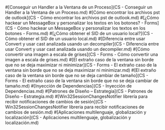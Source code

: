 #[Conseguir un Handler a la Ventana de un Proceso](CS - Conseguir un Handler a la Ventana de un Proceso.md)
#[Cómo encontrar los archivos pst de outlook](CS - Cómo encontrar los archivos pst de outlook.md)
#[¿Cómo hackear un MessageBox y personalizar los textos en los botones? - Forms](CS - Cómo hackear un MessageBox y personalizar los textos en los botones - Forms.md)
#[¿Cómo obtener el SID de un usuario local?](CS - Cómo obtener el SID de un usuario local.md)
#[Diferencia entre usar Convert y usar cast analizada usando un decompiler](CS - Diferencia entre usar Convert y usar cast analizada usando un decompiler.md)
#[Cómo convertir una imagen a escala de grises](CS - Forms - Cómo convertir una imagen a escala de grises.md)
#[El extraño caso de la ventana sin borde que no se deja maximizar ni minimizar](CS - Forms - El extraño caso de la ventana sin borde que no se deja maximizar ni minimizar.md)
#[El extraño caso de la ventana sin borde que no se deja cambiar de tamaño](CS - Forms - El extraño caso de la ventana sin borde que no se deja cambiar de tamaño.md)
#[Inyección de Dependencias](CS - Inyección de Dependencias.md)
#[Patrones de Diseño – Estrategia](CS - Patrones de Diseño – Estrategia.md)
#[Win32SessionChangesNotifier librería para recibir notificaciones de cambios de sesión](CS - Win32SessionChangesNotifier libreria para recibir notificaciones de cambios de sesión.md)
#[Aplicaciones multilenguaje, globalización y localización](CS - Aplicaciones multilenguaje, globalización y localización.md)

